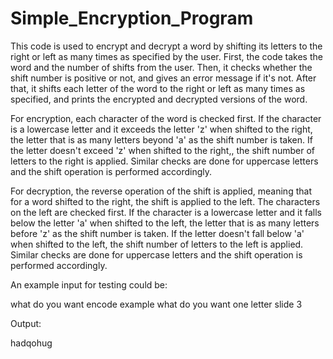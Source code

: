 # Simple_Encryption_Program

This code is used to encrypt and decrypt a word by shifting its letters to the right or left as many times as specified by the user.
First, the code takes the word and the number of shifts from the user. 
Then, it checks whether the shift number is positive or not, and gives an error message if it's not.
After that, it shifts each letter of the word to the right or left as many times as specified, and prints the encrypted and decrypted versions of the word.

For encryption, each character of the word is checked first. If the character is a lowercase letter and it exceeds the letter 'z'
when shifted to the right, the letter that is as many letters beyond 'a' as the shift number is taken. If the letter doesn't exceed 'z' when shifted to the right,,
the shift number of letters to the right is applied. Similar checks are done for uppercase letters and the shift operation is performed accordingly.

For decryption, the reverse operation of the shift is applied, meaning that for a word shifted to the right, 
the shift is applied to the left. The characters on the left are checked first. 
If the character is a lowercase letter and it falls below the letter 'a' when shifted to the left, 
the letter that is as many letters before 'z' as the shift number is taken. If the letter doesn't fall below 'a' when shifted to the left, 
the shift number of letters to the left is applied. Similar checks are done for uppercase letters and the shift operation is performed accordingly.

An example input for testing could be:

what do you want encode
example
what do you want one letter slide
3

Output:

hadqohug
